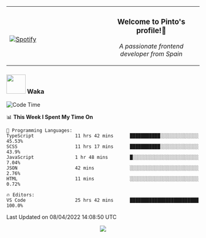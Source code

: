 <table width="100%" align="center"> 
  <tr>
  <td width="50%">
      
&nbsp; <br> [![Spotify](https://novatorem-zeta-rust.vercel.app/api/spotify)](https://open.spotify.com/user/novatorem-zeta-rust)

  </td>
  <td width="50%">
    <h3 align="center">Welcome to Pinto's profile!👋</h3>
    <p align="center"><em>A passionate frontend developer from Spain</em></p>
  </td>
  </table>

### <img src="https://media.giphy.com/media/VgCDAzcKvsR6OM0uWg/giphy.gif" width="50"> Waka

  <!--START_SECTION:waka-->
![Code Time](http://img.shields.io/badge/Code%20Time-241%20hrs%2040%20mins-blue)

📊 **This Week I Spent My Time On** 

```text
💬 Programming Languages: 
TypeScript               11 hrs 42 mins      ███████████░░░░░░░░░░░░░░   45.53% 
SCSS                     11 hrs 17 mins      ███████████░░░░░░░░░░░░░░   43.9% 
JavaScript               1 hr 48 mins        █░░░░░░░░░░░░░░░░░░░░░░░░   7.04% 
JSON                     42 mins             ░░░░░░░░░░░░░░░░░░░░░░░░░   2.76% 
HTML                     11 mins             ░░░░░░░░░░░░░░░░░░░░░░░░░   0.72%

🔥 Editors: 
VS Code                  25 hrs 42 mins      █████████████████████████   100.0%

```


 Last Updated on 08/04/2022 14:08:50 UTC
<!--END_SECTION:waka-->

<div align="center">
<img src="https://github-readme-stats-gilt-tau.vercel.app/api/top-langs/?username=pinto-hub&layout=compact&theme=dracula" />
</div>
